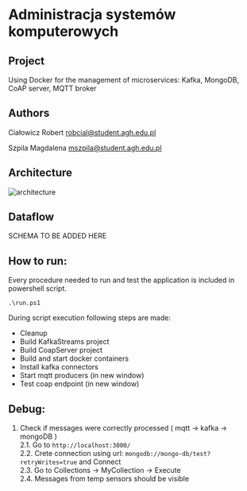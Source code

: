 # Administracja systemów komputerowych

## Project
Using Docker for the management of microservices: Kafka, MongoDB, CoAP server, MQTT broker


## Authors

Ciałowicz Robert <robcial@student.agh.edu.pl>

Szpila Magdalena <mszpila@student.agh.edu.pl>


## Architecture
![architecture](https://user-images.githubusercontent.com/62157661/113933870-6445a680-97f5-11eb-958d-f4eab547be92.png)

## Dataflow

SCHEMA TO BE ADDED HERE

## How to run:

Every procedure needed to run and test the application is included in powershell script.

```
.\run.ps1
```

During script execution following steps are made:<br/>
- Cleanup<br/>
- Build KafkaStreams project<br/>
- Build CoapServer project<br/>
- Build and start docker containers<br/>
- Install kafka connectors<br/>
- Start mqtt producers (in new window)<br/>
- Test coap endpoint (in new window)<br/>


## Debug:

1. Check if messages were correctly processed ( mqtt -> kafka -> mongoDB )<br/>
2.1. Go to `http://localhost:3000/`<br/>
2.2. Crete connection using url: `mongodb://mongo-db/test?retryWrites=true` and Connect<br/>
2.3. Go to Collections -> MyCollection -> Execute<br/>
2.4. Messages from temp sensors should be visible<br/>


